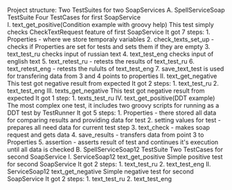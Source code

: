 Project structure:
Two TestSuites for two SoapServices
  A. SpellServiceSoap TestSuite
  Four TestCases for first SoapService  
    I. text_get_positive(Condition example with groovy help)
    This test simply checks CheckTextRequest feature of first SoapService
    It got 7 steps:
      1. Properties - where we store temporaly variables
      2. check_texts_set_up - checks if Properties are set for tests and sets them if they are empty
      3. text_test_ru checks input of russian text
      4. text_test_eng checks input of english text
      5. text_retest_ru - retests the results of text_test_ru
      6. text_retest_eng - retests the rulults of text_test_eng
      7. save_text_test is used for transfering data from 3 and 4 points to properties
    II. text_get_negative
    This test got negative result from expected
    It got 2 steps:
      1. text_test_ru
      2. text_test_eng
    III. texts_get_negative
    This test got negative result from expected
    It got 1 step:
      1. texts_test_ru
    IV. text_get_positive(DDT example)
    The most complex one test, it includes two groovy scripts for running as a DDT test by TestRunner
    It got 5 steps:
      1. Properties - there stored all data for comparing results and providing data for test
      2. setting values for test - prepares all need data for current test step
      3. text_check - makes soap request and gets data
      4. save_results - transfers data from point 3 to Properties
      5. assertion - asserts result of test and continues it's execution until all data is checked
  B. SpellServiceSoap12 TestSuite
  Two TestCases for second SoapService
    I. ServiceSoap12 text_get_positive
    Simple positive test for second SoapService
    It got 2 steps:
      1. text_test_ru
      2. text_test_eng
    II. ServiceSoap12 text_get_negative
    Simple negative test for second SoapService
    It got 2 steps:
      1. text_test_ru
      2. text_test_eng
